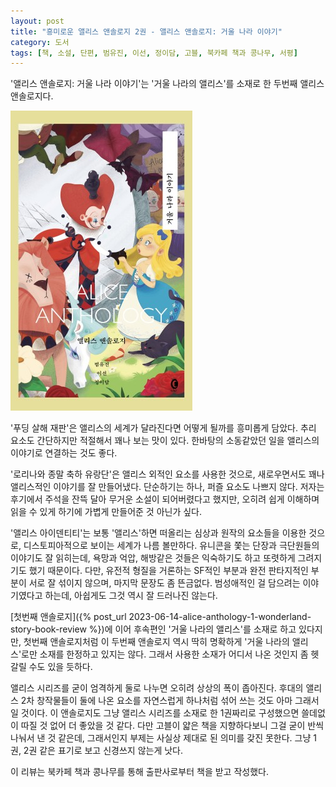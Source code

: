 ```yaml
---
layout: post
title: "흥미로운 앨리스 앤솔로지 2권 - 앨리스 앤솔로지: 거울 나라 이야기"
category: 도서
tags: [책, 소설, 단편, 범유진, 이선, 정이담, 고블, 북카페 책과 콩나무, 서평]
---
```


'앨리스 앤솔로지: 거울 나라 이야기'는
'거울 나라의 앨리스'를 소재로 한 두번째 앨리스 앤솔로지다.

![표지](/images/alice-anthology-2-looking-glass-story-book-h480.jpg)

'푸딩 살해 재판'은 앨리스의 세계가 달라진다면 어떻게 될까를 흥미롭게 담았다.
추리 요소도 간단하지만 적절해서 꽤나 보는 맛이 있다.
한바탕의 소동같았던 일을 앨리스의 이야기로 연결하는 것도 좋다.

'로리나와 종말 축하 유랑단'은 앨리스 외적인 요소를 사용한 것으로,
새로우면서도 꽤나 앨리스적인 이야기를 잘 만들어냈다.
단순하기는 하나, 퍼즐 요소도 나쁘지 않다.
저자는 후기에서 주석을 잔뜩 달아 무거운 소설이 되어버렸다고 했지만,
오히려 쉽게 이해하며 읽을 수 있게 하기에 가볍게 만들어준 것 아닌가 싶다.

'앨리스 아이덴티티'는 보통 '앨리스'하면 떠올리는 심상과 원작의 요소들을 이용한 것으로,
디스토피아적으로 보이는 세계가 나름 볼만하다.
유니콘을 쫓는 단장과 극단원들의 이야기도 잘 읽히는데,
욕망과 억압, 해방같은 것들은 익숙하기도 하고 또렷하게 그려지기도 했기 때문이다.
다만, 유전적 형질을 거론하는 SF적인 부분과 완전 판타지적인 부분이 서로 잘 섞이지 않으며,
마지막 문장도 좀 뜬금없다.
범성애적인 걸 담으려는 이야기였다고 하는데, 아쉽게도 그것 역시 잘 드러나진 않는다.

[첫번째 앤솔로지]({% post_url 2023-06-14-alice-anthology-1-wonderland-story-book-review %})에 이어
후속편인 '거울 나라의 앨리스'를 소재로 하고 있다지만,
첫번째 앤솔로지처럼 이 두번째 앤솔로지 역시
딱히 명확하게 '거울 나라의 앨리스'로만 소재를 한정하고 있지는 않다.
그래서 사용한 소재가 어디서 나온 것인지 좀 헷갈릴 수도 있을 듯하다.

앨리스 시리즈를 굳이 엄격하게 둘로 나누면 오히려 상상의 폭이 좁아진다.
후대의 앨리스 2차 창작물들이 둘에 나온 요소를 자연스럽게 하나처럼 섞어 쓰는 것도 아마 그래서일 것이다.
이 앤솔로지도 그냥 앨리스 시리즈를 소재로 한 1권짜리로 구성했으면 쓸데없이 따질 것 없어 더 좋았을 것 같다.
다만 고블이 얇은 책을 지향하다보니 그걸 굳이 반씩 나눠서 낸 것 같은데,
그래서인지 부제는 사실상 제대로 된 의미를 갖진 못한다.
그냥 1권, 2권 같은 표기로 보고 신경쓰지 않는게 낫다.



<div class="im im-info">
이 리뷰는 북카페 책과 콩나무를 통해 출판사로부터 책을 받고 작성했다.
</div>

